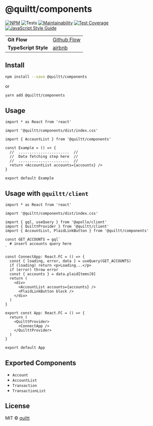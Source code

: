 # @quiltt/components

[![NPM](https://img.shields.io/npm/v/@quiltt/components.svg)](https://www.npmjs.com/package/@quiltt/components) ![Tests](https://github.com/quiltt/quiltt-components/workflows/Tests/badge.svg) [![Maintainability](https://api.codeclimate.com/v1/badges/5eaa96b14406f6e71103/maintainability)](https://codeclimate.com/github/quiltt/quiltt-components/maintainability) [![Test Coverage](https://api.codeclimate.com/v1/badges/5eaa96b14406f6e71103/test_coverage)](https://codeclimate.com/github/quiltt/quiltt-components/test_coverage) [![JavaScript Style Guide](https://img.shields.io/badge/code_style-airbnb-brightgreen.svg)](https://github.com/airbnb/javascript/tree/master/react)

|                      |                                                                  |
| -------------------- | ---------------------------------------------------------------- |
| **Git Flow**         | [Github Flow](https://guides.github.com/introduction/flow/)      |
| **TypeScript Style** | [airbnb](https://github.com/airbnb/javascript/tree/master/react) |

## Install

```bash
npm install --save @quiltt/components
```

or

```bash
yarn add @quiltt/components
```

## Usage

```tsx
import * as React from 'react'

import '@quiltt/components/dist/index.css'

import { AccountList } from '@quiltt/components'

const Example = () => {
  //  .......................  //
  //  Data fetching step here  //
  //  .......................  //
  return <AccountList accounts={accounts} />
}

export default Example
```

## Usage with `@quiltt/client`

```tsx
import * as React from 'react'

import '@quiltt/components/dist/index.css'

import { gql, useQuery } from '@apollo/client'
import { QuilttProvider } from '@quiltt/client'
import { AccountList, PlaidLinkButton } from '@quiltt/components'

const GET_ACCOUNTS = gql`
  # insert accounts query here
`

const ConnectApp: React.FC = () => {
  const { loading, error, data } = useQuery(GET_ACCOUNTS)
  if (loading) return <p>Loading...</p>
  if (error) throw error
  const { accounts } = data.plaidItems[0]
  return (
    <div>
      <AccountList accounts={accounts} />
      <PlaidLinkButton block />
    </div>
  )
}

export const App: React.FC = () => {
  return (
    <QuilttProvider>
      <ConnectApp />
    </QuilttProvider>
  )
}

export default App
```

## Exported Components

- `Account`
- `AccountList`
- `Transaction`
- `TransactionList`

## License

MIT © [quiltt](https://github.com/quiltt)
